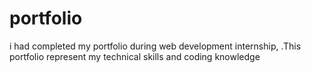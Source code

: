 # portfolio
i had completed  my portfolio during web development internship, .This portfolio represent my technical skills and coding knowledge 
